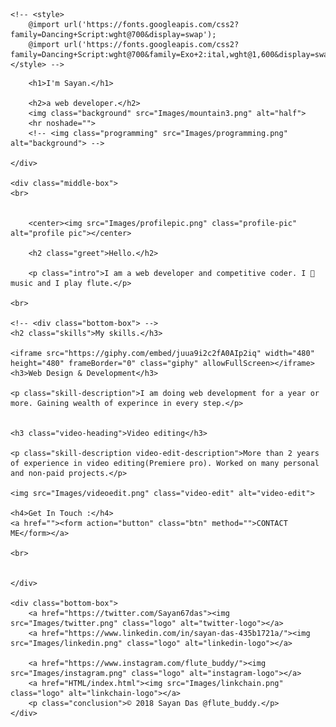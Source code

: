 <html>
<head>
    <meta charset='utf-8'>
    <meta http-equiv='X-UA-Compatible' content='IE=edge'>
    <title>Sayan Das</title>
    <meta name='viewport' content='width=device-width, initial-scale=1'>
    <link rel='stylesheet' type='text/css' media='screen' href='css/styles.css'>
    <link rel="icon" href="Images/fevicon ico.png">
    <script src='main.js'></script>
    <style>
        @import url('https://fonts.googleapis.com/css2?family=Sacramento&display=swap');
    </style>
    <style> @import url('https://fonts.googleapis.com/css2?family=Montserrat&family=Sacramento&display=swap'); </style>   

    <!-- <style>
        @import url('https://fonts.googleapis.com/css2?family=Dancing+Script:wght@700&display=swap');
        @import url('https://fonts.googleapis.com/css2?family=Dancing+Script:wght@700&family=Exo+2:ital,wght@1,600&display=swap');
    </style> -->
    
</head>
<body>
    <div class="top-box">  <!--Content division tag-->
        
        <h1>I'm Sayan.</h1>
        
        <h2>a web developer.</h2> 
        <img class="background" src="Images/mountain3.png" alt="half">
        <hr noshade="">
        <!-- <img class="programming" src="Images/programming.png" alt="background"> -->
       
    </div>
    
    <div class="middle-box">
    <br>

    
        <center><img src="Images/profilepic.png" class="profile-pic" alt="profile pic"></center>
        
        <h2 class="greet">Hello.</h2>

        <p class="intro">I am a web developer and competitive coder. I 🧡 music and I play flute.</p>
    
    <br>
    
    <!-- <div class="bottom-box"> -->
    <h2 class="skills">My skills.</h3>

    <iframe src="https://giphy.com/embed/juua9i2c2fA0AIp2iq" width="480" height="480" frameBorder="0" class="giphy" allowFullScreen></iframe>
    <h3>Web Design & Development</h3>
        
    <p class="skill-description">I am doing web development for a year or more. Gaining wealth of experince in every step.</p>
        
    
    <h3 class="video-heading">Video editing</h3>
        
    <p class="skill-description video-edit-description">More than 2 years of experience in video editing(Premiere pro). Worked on many personal and non-paid projects.</p>
        
    <img src="Images/videoedit.png" class="video-edit" alt="video-edit">

    <h4>Get In Touch :</h4>
    <a href=""><form action="button" class="btn" method="">CONTACT ME</form></a>
    
    <br>
    
        
    </div>

    <div class="bottom-box">
        <a href="https://twitter.com/Sayan67das"><img src="Images/twitter.png" class="logo" alt="twitter-logo"></a>
        <a href="https://www.linkedin.com/in/sayan-das-435b1721a/"><img src="Images/linkedin.png" class="logo" alt="linkedin-logo"></a>

        <a href="https://www.instagram.com/flute_buddy/"><img src="Images/instagram.png" class="logo" alt="instagram-logo"></a>
        <a href="HTML/index.html"><img src="Images/linkchain.png" class="logo" alt="linkchain-logo"></a>
        <p class="conclusion">© 2018 Sayan Das @flute_buddy.</p>
    </div>
    
</body>
</html>

